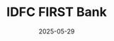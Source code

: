 ---  
layout: startup_page  
title: "IDFC FIRST Bank"  
id: "idfcfirstbank.com"  
permalink: "/idfcfirstbankidfcfirstbank.com05292025/"  
website: "https://www.idfcfirstbank.com/"  
funding_round: "Strategic Investment"  
funding_amount: "$900M"  
investors: "Warburg Pincus, Abu Dhabi Investment Authority"  
about: "IDFC FIRST Bank, formed through the merger of IDFC Bank and Capital First, is a bank focused on retail deposits and aims for high profitability in the medium-term. The bank has seen significant growth in retail deposits and operating profit since its formation, with a focus on building its platform and transforming the combined entity."  
markets: "Banking, Financial Services"  
hq: "Mumbai, Maharashtra, India"  
founded_year: "2015"  
linkedin: "https://www.linkedin.com/company/idfcfirstbank"  
twitter: "https://twitter.com/IDFCFIRSTBank"  
instagram: ""  
facebook: "https://www.facebook.com/idfcfirstbank/"  
crunchbase: "https://www.crunchbase.com/organization/idfc-first-bank"  
pitchbook: ""  

date_display: "29-May-2025"  
date: "2025-05-29"

# SEO Optimization  
meta_title: "IDFC FIRST Bank - Strategic Investment Funding ($900M)"  
meta_description: "IDFC FIRST Bank, IDFC FIRST Bank, formed through the merger of IDFC Bank and Capital First, is a bank focused on retail deposits and aims for high profitability in the..."  
meta_keywords: "IDFC FIRST Bank, Banking, Financial Services, Strategic Investment funding"  
canonical_url: "https://startup.projectstartups.com/idfcfirstbankidfcfirstbank.com05292025/"  
---